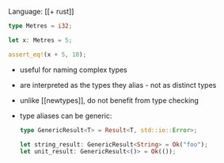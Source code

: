 Language: [[+ rust]]

```rust
type Metres = i32;

let x: Metres = 5;

assert_eq!(x + 5, 10);
```

- useful for naming complex types
- are interpreted as the types they alias - not as distinct types
- unlike [[newtypes]], do not benefit from type checking
- type aliases can be generic:

	```rust
	type GenericResult<T> = Result<T, std::io::Error>;
	
	let string_result: GenericResult<String> = Ok("foo");
	let unit_result: GenericResult<()> = Ok(());
	```